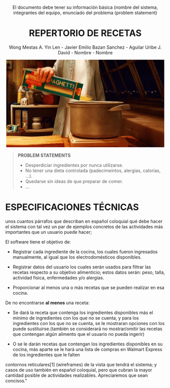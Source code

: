 <div align="center">

El documento debe tener su información básica (nombre del sistema, integrantes del equipo, enunciado del problema (problem statement)

# **REPERTORIO DE RECETAS**
  
Wong Mestas A. Yin Len - Javier Emilio Bazan Sanchez - Aguilar Uribe J. David  - Nombre  - Nombre 


</div>

<div align="center">
  
![Ratatouille](GIF/a6ebc357ef9823560fdd0500f2ebff1b.gif)</div>

<div>
  
> <b>PROBLEM STATEMENTS</b>
    <div>
> - Desperdiciar ingredientes por nunca utilizarse.
> - No tener una dieta controlada (padecimeintos, alergias, calorías, ...).
> - Quedarse sin ideas de que preparar de comer.
> - ...
   </div>


  
# ESPECIFICACIONES TÉCNICAS

unos cuantos párrafos que describan en español coloquial qué debe hacer el sistema con tal vez un par de ejemplos concretos de las actividades más importantes que un usuario puede hacer;

<div>
El software tiene el objetivo de:
</div>
  <div>
    
- Registrar cada ingrediente de la cocina, los cuales fueron ingresados manualmente, al igual que los electrodomésticos disponibles.
- Registrar datos del usuario los cuales serán usados para filtrar las recetas respecto a su objetivo alimenticio; estos datos serán: peso, talla, actividad fisica, enfermedades y/o  alergias.

- Proporcionar al menos una o más recetas que se pueden realizar en esa cocina.

De no encontrarse  <b> al menos  </b> una  receta:

- Se dará la receta que contenga los ingredientes disponibles más el mínimo de ingredientes con los que no se cuenta, y para los ingredientes con los que no se cuenta, se le mostraran opciones con los puede sustituirse.(también se considerará no mostrar/omitir las recetas que contengan algún alimento que el usuario no pueda ingerir)
	
- O se le darán recetas que contengan los ingredientes disponibles en su cocina, más aparte se le hará una lista de compras en Walmart Express de los ingredientes que le falten
  </div>


contornos reticulares[1]  (wireframes) de la vista que tendrá el sistema; y casos de uso también en español coloquial, pero que cubran la mayor cantidad posible de actividades realizables. Apreciaremos que sean concisos."

</div>


  
